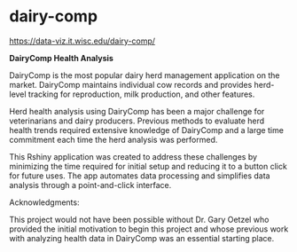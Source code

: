 # dairy-comp
https://data-viz.it.wisc.edu/dairy-comp/

**DairyComp Health Analysis** 

DairyComp is the most popular dairy herd management application on the market. DairyComp maintains individual cow records and provides herd-level tracking for reproduction, milk production, and other features.

Herd health analysis using DairyComp has been a major challenge for veterinarians and dairy producers. Previous methods to evaluate herd health trends required extensive knowledge of DairyComp and a large time commitment each time the herd analysis was performed.

This Rshiny application was created to address these challenges by minimizing the time required for initial setup and reducing it to a button click for future uses. The app automates data processing and simplifies data analysis through a point-and-click interface. 


Acknowledgments:

This project would not have been possible without Dr. Gary Oetzel who provided the initial motivation to begin this project and whose previous work with analyzing health data in DairyComp was an essential starting place. 

